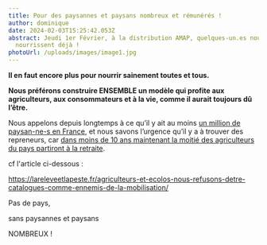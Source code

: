 ```yaml
---
title: Pour des paysannes et paysans nombreux et rémunérés !
author: dominique
date: 2024-02-03T15:25:42.053Z
abstract: Jeudi 1er Février, à la distribution AMAP, quelques-un.es nous
  nourrissent déjà !
photoUrl: /uploads/images/image1.jpg
---
```

**Il en faut encore plus pour nourrir sainement toutes et tous.**

**Nous préférons construire ENSEMBLE un modèle qui profite aux agriculteurs, aux consommateurs et à la vie, comme il aurait toujours dû l’être.**

Nous appelons depuis longtemps à ce qu’il y ait au moins [un million de paysan-ne-s en France](https://lareleveetlapeste.fr/nous-avons-besoin-dun-million-de-paysans-et-paysannes-partout-en-france-dici-2050/), et nous savons l’urgence qu’il y a à trouver des repreneurs, car [dans moins de 10 ans maintenant la moitié des agriculteurs du pays partiront à la retraite](https://lareleveetlapeste.fr/en-france-100-000-fermes-ont-disparu-en-dix-ans/).

cf l'article ci-dessous :

https://lareleveetlapeste.fr/agriculteurs-et-ecolos-nous-refusons-detre-catalogues-comme-ennemis-de-la-mobilisation/

Pas de pays,

 sans paysannes et paysans 

NOMBREUX !